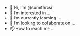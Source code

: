 - 👋 Hi, I’m @sumithrasi
- 👀 I’m interested in ...
- 🌱 I’m currently learning ...
- 💞️ I’m looking to collaborate on ...
- 📫 How to reach me ...

<!---
sumithrasi/sumithrasi is a ✨ special ✨ repository because its `README.md` (this file) appears on your GitHub profile.
You can click the Preview link to take a look at your changes.
--->
